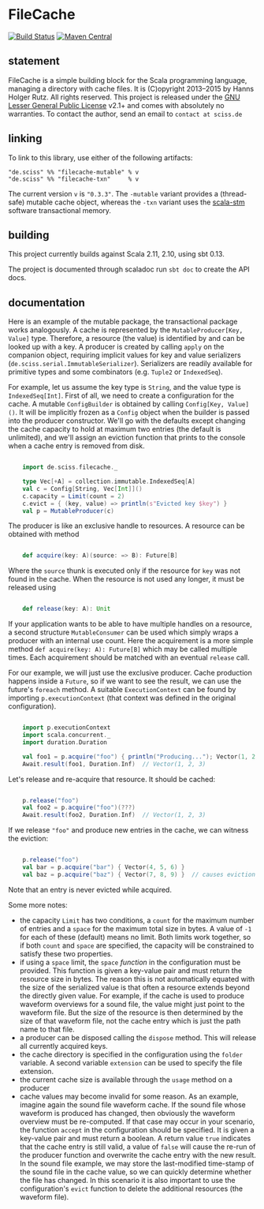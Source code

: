 # FileCache

[![Build Status](https://travis-ci.org/Sciss/FileCache.svg?branch=master)](https://travis-ci.org/Sciss/FileCache)
[![Maven Central](https://maven-badges.herokuapp.com/maven-central/de.sciss/filecache_2.11/badge.svg)](https://maven-badges.herokuapp.com/maven-central/de.sciss/filecache_2.11)

## statement

FileCache is a simple building block for the Scala programming language, managing a directory with cache files. It is (C)opyright 2013&ndash;2015 by Hanns Holger Rutz. All rights reserved. This project is released under the [GNU Lesser General Public License](https://raw.github.com/Sciss/FileCache/master/LICENSE) v2.1+ and comes with absolutely no warranties. To contact the author, send an email to `contact at sciss.de`

## linking

To link to this library, use either of the following artifacts:

    "de.sciss" %% "filecache-mutable" % v
    "de.sciss" %% "filecache-txn"     % v

The current version `v` is `"0.3.3"`. The `-mutable` variant provides a (thread-safe) mutable cache object, whereas the `-txn` variant uses the [scala-stm](https://github.com/nbronson/scala-stm) software transactional memory.

## building

This project currently builds against Scala 2.11, 2.10, using sbt 0.13.

The project is documented through scaladoc run `sbt doc` to create the API docs.

## documentation

Here is an example of the mutable package, the transactional package works analogously. A cache is represented by the `MutableProducer[Key, Value]` type. Therefore, a resource (the value) is identified by and can be looked up with a key. A producer is created by calling `apply` on the companion object, requiring implicit values for key and value serializers (`de.sciss.serial.ImmutableSerializer`). Serializers are readily available for primitive types and some combinators (e.g. `Tuple2` or `IndexedSeq`).

For example, let us assume the key type is `String`, and the value type is `IndexedSeq[Int]`. First of all, we need to create a configuration for the cache. A mutable `ConfigBuilder` is obtained by calling `Config[Key, Value]()`. It will be implicitly frozen as a `Config` object when the builder is passed into the producer constructor. We'll go with the defaults except changing the cache capacity to hold at maximum two entries (the default is unlimited), and we'll assign an eviction function that prints to the console when a cache entry is removed from disk.

```scala

    import de.sciss.filecache._

    type Vec[+A] = collection.immutable.IndexedSeq[A]
    val c = Config[String, Vec[Int]]()
    c.capacity = Limit(count = 2)
    c.evict = { (key, value) => println(s"Evicted key $key") }
    val p = MutableProducer(c)
```

The producer is like an exclusive handle to resources. A resource can be obtained with method

```scala

    def acquire(key: A)(source: => B): Future[B]
````

Where the `source` thunk is executed only if the resource for `key` was not found in the cache. When the resource is not used any longer, it must be released using

```scala

    def release(key: A): Unit
```

If your application wants to be able to have multiple handles on a resource, a second structure `MutableConsumer` can be used which simply wraps a producer with an internal use count. Here the acquirement is a more simple method `def acquire(key: A): Future[B]` which may be called multiple times. Each acquirement should be matched with an eventual `release` call.

For our example, we will just use the exclusive producer. Cache production happens inside a `Future`, so if we want to see the result, we can use the future's `foreach` method. A suitable `ExecutionContext` can be found by importing `p.executionContext` (that context was defined in the original configuration).

```scala

    import p.executionContext
    import scala.concurrent._
    import duration.Duration

    val foo1 = p.acquire("foo") { println("Producing..."); Vector(1, 2, 3) }
    Await.result(foo1, Duration.Inf)  // Vector(1, 2, 3)
```

Let's release and re-acquire that resource. It should be cached:

```scala

    p.release("foo")
    val foo2 = p.acquire("foo")(???)
    Await.result(foo2, Duration.Inf)  // Vector(1, 2, 3)
```

If we release `"foo"` and produce new entries in the cache, we can witness the eviction:

```scala

    p.release("foo")
    val bar = p.acquire("bar") { Vector(4, 5, 6) }
    val baz = p.acquire("baz") { Vector(7, 8, 9) }  // causes eviction of "foo"
```

Note that an entry is never evicted while acquired.

Some more notes:

- the capacity `Limit` has two conditions, a `count` for the maximum number of entries and a `space` for the maximum total size in bytes. A value of `-1` for each of these (default) means no limit. Both limits work together, so if both `count` and `space` are specified, the capacity will be constrained to satisfy these two properties.
- if using a `space` limit, the `space` _function_ in the configuration must be provided. This function is given a key-value pair and must return the resource size in bytes. The reason this is not automatically equated with the size of the serialized value is that often a resource extends beyond the directly given value. For example, if the cache is used to produce waveform overviews for a sound file, the value might just point to the waveform file. But the size of the resource is then determined by the size of that waveform file, not the cache entry which is just the path name to that file.
- a producer can be disposed calling the `dispose` method. This will release all currently acquired keys.
- the cache directory is specified in the configuration using the `folder` variable. A second variable `extension` can be used to specify the file extension.
- the current cache size is available through the `usage` method on a producer
- cache values may become invalid for some reason. As an example, imagine again the sound file waveform cache. If the sound file whose waveform is produced has changed, then obviously the waveform overview must be re-computed. If that case may occur in your scenario, the function `accept` in the configuration should be specified. It is given a key-value pair and must return a boolean. A return value `true` indicates that the cache entry is still valid, a value of `false` will cause the re-run of the producer function and overwrite the cache entry with the new result. In the sound file example, we may store the last-modified time-stamp of the sound file in the cache value, so we can quickly determine whether the file has changed. In this scenario it is also important to use the configuration's `evict` function to delete the additional resources (the waveform file).
